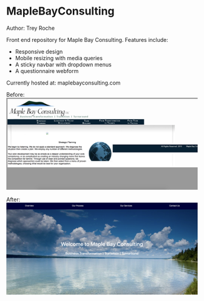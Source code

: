 # MapleBayConsulting

Author: Trey Roche

Front end repository for Maple Bay Consulting. 
Features include:
* Responsive design
* Mobile resizing with media queries
* A sticky navbar with dropdown menus 
* A questionnaire webform

Currently hosted at: maplebayconsulting.com

Before:
![Before](/images/before.png)




After: 
![After](/images/after.png)
